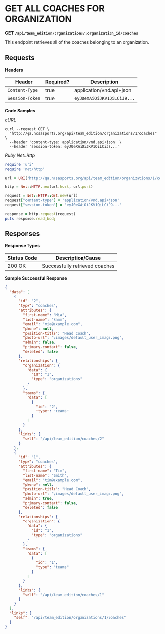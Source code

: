# GET ALL COACHES FOR ORGANIZATION

**GET `/api/team_edition/organizations/:organization_id/coaches`**

This endpoint retrieves all of the coaches belonging to an organization.

## Requests

**Headers**

| Header          | Required? | Description                |
|-----------------|-----------|----------------------------|
| `Content-Type`  | true      | application/vnd.api+json   |
| `Session-Token` | true      | `eyJ0eXAiOiJKV1QiLCiJ9...` |


**Code Samples**

_cURL_

```shell
curl --request GET \
  "http://qa.ncsasports.org/api/team_edition/organizations/1/coaches" \
  --header 'content-type: application/vnd.api+json' \
  --header 'session-token: eyJ0eXAiOiJKV1QiLCiJ9...'
```


_Ruby Net::Http_

```ruby
require 'uri'
require 'net/http'

url = URI("http://qa.ncsasports.org/api/team_edition/organizations/1/coaches")

http = Net::HTTP.new(url.host, url.port)

request = Net::HTTP::Get.new(url)
request["content-type"] = 'application/vnd.api+json'
request["session-token"] = 'eyJ0eXAiOiJKV1QiLCiJ9...'

response = http.request(request)
puts response.read_body
```


## Responses

**Response Types**

| Status Code                    | Description/Cause                 |
|--------------------------------|-----------------------------------|
| 200 OK                         | Successfully retrieved coaches    |


**Sample Successful Response**

```json
{
  "data": [
    {
      "id": "2",
      "type": "coaches",
      "attributes": {
        "first-name": "Mia",
        "last-name": "Hamm",
        "email": "mia@example.com",
        "phone": null,
        "position-title": "Head Coach",
        "photo-url": "/images/default_user_image.png",
        "admin": false,
        "primary-contact": false,
        "deleted": false
      },
      "relationships": {
        "organization": {
          "data": {
            "id": "1",
            "type": "organizations"
          }
        },
        "teams": {
          "data": [
            {
              "id": "2",
              "type": "teams"
            }
          ]
        }
      },
      "links": {
        "self": "/api/team_edition/coaches/2"
      }
    },
    {
      "id": "1",
      "type": "coaches",
      "attributes": {
        "first-name": "Tim",
        "last-name": "Smith",
        "email": "tim@example.com",
        "phone": null,
        "position-title": "Head Coach",
        "photo-url": "/images/default_user_image.png",
        "admin": true,
        "primary-contact": false,
        "deleted": false
      },
      "relationships": {
        "organization": {
          "data": {
            "id": "1",
            "type": "organizations"
          }
        },
        "teams": {
          "data": [
            {
              "id": "1",
              "type": "teams"
            }
          ]
        }
      },
      "links": {
        "self": "/api/team_edition/coaches/1"
      }
    }
  ],
  "links": {
    "self": "/api/team_edition/organizations/1/coaches"
  }
}
```
